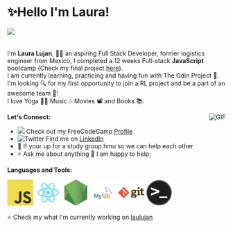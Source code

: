 
# ✨Hello I'm Laura!
<img src="https://media.giphy.com/media/j5hWF2V3RlNGItTkGc/giphy.gif"/>
<br />
<br />

I'm **Laura Lujan**, 👩‍💻 an aspiring Full Stack Developer, former logistics engineer from Mexico, I completed a 12 weeks Full-stack **JavaScript** bootcamp (Check my final project [here](https://github.com/laulujan/Medics)).
<br />
I am currently learning, practicing and having fun with The Odin Project 💛.
<br />
I'm looking 🔍 for my first opportunity to join a RL project and be a part of an awesome team 🌟!
<br />
I love Yoga 🤸‍♀️ Music 🎶 Movies 📽 and Books 📚.

  <img align="right" alt="GIF" src="https://media.giphy.com/media/8BlEa9XDwxOwdB6mKW/giphy.gif" />
  
**Let's Connect:**

-  <img src="https://api.iconify.design/simple-icons:freecodecamp.svg"/> Check out my FreeCodeCamp [Profile](https://www.freecodecamp.org/lauralujan)
-  <img alt="Twitter" width="14px" src="https://cdn.jsdelivr.net/npm/simple-icons@v3/icons/twitter.svg" /> Find me on [LinkedIn](https://www.linkedin.com/in/lauralujanhdez/)
- 🤝 If your up for a study group hmu so we can help each other 
- ⚡️ Ask me about anything 💬 I am happy to help;


**Languages and Tools:**  

<code><img height="60" src="https://raw.githubusercontent.com/github/explore/80688e429a7d4ef2fca1e82350fe8e3517d3494d/topics/javascript/javascript.png"></code>
<code><img height="60" src="https://raw.githubusercontent.com/github/explore/80688e429a7d4ef2fca1e82350fe8e3517d3494d/topics/react/react.png"></code>
<code><img height="60" src="https://raw.githubusercontent.com/github/explore/80688e429a7d4ef2fca1e82350fe8e3517d3494d/topics/nodejs/nodejs.png"></code>
<code><img height="60" src="https://raw.githubusercontent.com/github/explore/80688e429a7d4ef2fca1e82350fe8e3517d3494d/topics/mysql/mysql.png"></code>
<code><img height="60" src="https://raw.githubusercontent.com/github/explore/80688e429a7d4ef2fca1e82350fe8e3517d3494d/topics/git/git.png"></code>
<code><img height="60" src="https://raw.githubusercontent.com/github/explore/80688e429a7d4ef2fca1e82350fe8e3517d3494d/topics/terminal/terminal.png"></code>



⭐️ Check my what I'm currently working on [laulujan](https://github.com/laulujan?tab=repositories)
